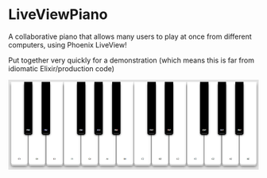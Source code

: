# LiveViewPiano

A collaborative piano that allows many users to play at once from different computers, using Phoenix LiveView!

Put together very quickly for a demonstration (which means this is far from idiomatic Elixir/production code)

![keyboard](keyboard.png)
